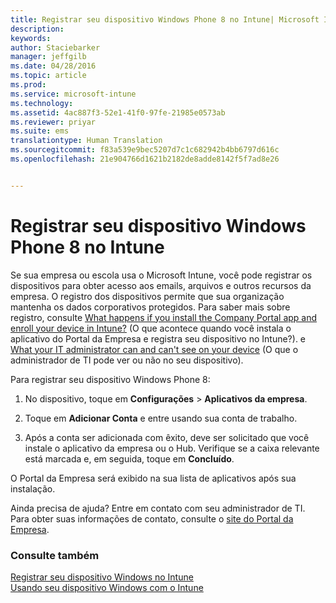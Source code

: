 ```yaml
---
title: Registrar seu dispositivo Windows Phone 8 no Intune| Microsoft Intune
description: 
keywords: 
author: Staciebarker
manager: jeffgilb
ms.date: 04/28/2016
ms.topic: article
ms.prod: 
ms.service: microsoft-intune
ms.technology: 
ms.assetid: 4ac887f3-52e1-41f0-97fe-21985e0573ab
ms.reviewer: priyar
ms.suite: ems
translationtype: Human Translation
ms.sourcegitcommit: f83a539e9bec5207d7c1c682942b4bb6797d616c
ms.openlocfilehash: 21e904766d1621b2182de8adde8142f5f7ad8e26


---
```



# Registrar seu dispositivo Windows Phone 8 no Intune

Se sua empresa ou escola usa o Microsoft Intune, você pode registrar os dispositivos para obter acesso aos emails, arquivos e outros recursos da empresa. O registro dos dispositivos permite que sua organização mantenha os dados corporativos protegidos. Para saber mais sobre registro, consulte [What happens if you install the Company Portal app and enroll your device in Intune?](what-happens-if-you-install-the-company-portal-app-and-enroll-your-device-in-intune-windows.md) (O que acontece quando você instala o aplicativo do Portal da Empresa e registra seu dispositivo no Intune?). e [What your IT administrator can and can't see on your device](what-can-your-it-administrator-see-when-you-enroll-your-device-in-intune-windows.md) (O que o administrador de TI pode ver ou não no seu dispositivo).


Para registrar seu dispositivo Windows Phone 8:

1.  No dispositivo, toque em **Configurações** &gt; **Aplicativos da empresa**.

2.  Toque em **Adicionar Conta** e entre usando sua conta de trabalho.

3.  Após a conta ser adicionada com êxito, deve ser solicitado que você instale o aplicativo da empresa ou o Hub. Verifique se a caixa relevante está marcada e, em seguida, toque em **Concluído**.

O Portal da Empresa será exibido na sua lista de aplicativos após sua instalação.

Ainda precisa de ajuda? Entre em contato com seu administrador de TI. Para obter suas informações de contato, consulte o [site do Portal da Empresa](http://portal.manage.microsoft.com).

### Consulte também
[Registrar seu dispositivo Windows no Intune](enroll-your-device-in-intune-windows.md)</br>
[Usando seu dispositivo Windows com o Intune](using-your-windows-device-with-intune.md)




<!--HONumber=Jun16_HO4-->



